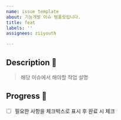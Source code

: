 ```yaml
---
name: issue template
about: 기능개발 이슈 템플릿입니다.
title: feat
labels: ''
assignees: ziiyouth

---
```


## Description 🧩
> 해당 이슈에서 해야할 작업 설명

## Progress 🎢
- [ ] 필요한 사항을 체크박스로 표시 후 완료 시 체크
